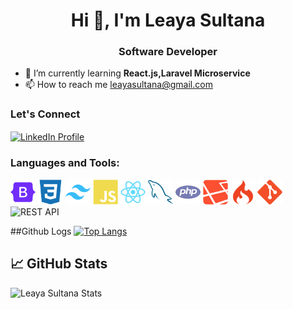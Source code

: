 <h1 align="center">Hi 👋, I'm Leaya Sultana</h1>
<h3 align="center">Software Developer</h3>

- 🌱 I’m currently learning **React.js,Laravel Microservice**
- 📫 How to reach me <a>leayasultana@gmail.com</a>

### Let's Connect

<p align="left">
  <a href="https://www.linkedin.com/in/leaya-sultana-74b1a21b4/" target="_blank" rel="nofollow">
    <img align="center" src="https://raw.githubusercontent.com/rahuldkjain/github-profile-readme-generator/master/src/images/icons/Social/linked-in-alt.svg" alt="LinkedIn Profile" height="30" width="40" style="max-width: 100%;">
  </a>
</p>


### Languages and Tools:

<p align="left">
  <img src="https://raw.githubusercontent.com/devicons/devicon/master/icons/bootstrap/bootstrap-plain.svg" alt="bootstrap" width="40" height="40" style="max-width: 100%;">
  <img src="https://raw.githubusercontent.com/devicons/devicon/master/icons/css3/css3-plain.svg" alt="CSS" width="40" height="40" style="max-width: 100%;">
  <img src="https://raw.githubusercontent.com/devicons/devicon/master/icons/tailwindcss/tailwindcss-plain.svg" alt="Tailwind CSS" width="40" height="40" style="max-width: 100%;">
  <img src="https://raw.githubusercontent.com/devicons/devicon/master/icons/javascript/javascript-plain.svg" alt="JavaScript" width="40" height="40" style="max-width: 100%;">
  <img src="https://raw.githubusercontent.com/devicons/devicon/master/icons/react/react-original.svg" alt="React" width="40" height="40" style="max-width: 100%;">
  <img src="https://raw.githubusercontent.com/devicons/devicon/master/icons/mysql/mysql-plain.svg" alt="MySQL" width="40" height="40" style="max-width: 100%;">
  <img src="https://raw.githubusercontent.com/devicons/devicon/master/icons/php/php-plain.svg" alt="PHP" width="40" height="40" style="max-width: 100%;">
  <img src="https://raw.githubusercontent.com/devicons/devicon/master/icons/laravel/laravel-plain.svg" alt="Laravel" width="40" height="40" style="max-width: 100%;">
  <img src="https://raw.githubusercontent.com/devicons/devicon/master/icons/codeigniter/codeigniter-plain.svg" alt="CodeIgniter" width="40" height="40" style="max-width: 100%;">
  <img src="https://raw.githubusercontent.com/devicons/devicon/master/icons/git/git-plain.svg" alt="Git" width="40" height="40" style="max-width: 100%;">
  <img src="https://img.shields.io/badge/REST_API-000000?style=for-the-badge&logo=restapi&logoColor=white" alt="REST API" width="30" height="30" />
</p>

##Github Logs
[![Top Langs](https://github-readme-stats.vercel.app/api/top-langs/?username=Leaya0214)](https://github.com/anuraghazra/github-readme-stats)

## 📈 GitHub Stats

![Leaya Sultana Stats](https://github-readme-stats.vercel.app/api?username=Leaya0214&show_icons=true&theme=default)


